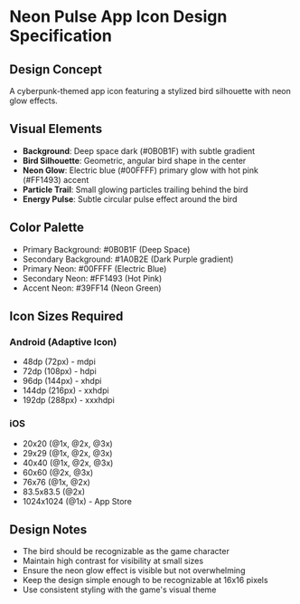 # Neon Pulse App Icon Design Specification

## Design Concept
A cyberpunk-themed app icon featuring a stylized bird silhouette with neon glow effects.

## Visual Elements
- **Background**: Deep space dark (#0B0B1F) with subtle gradient
- **Bird Silhouette**: Geometric, angular bird shape in the center
- **Neon Glow**: Electric blue (#00FFFF) primary glow with hot pink (#FF1493) accent
- **Particle Trail**: Small glowing particles trailing behind the bird
- **Energy Pulse**: Subtle circular pulse effect around the bird

## Color Palette
- Primary Background: #0B0B1F (Deep Space)
- Secondary Background: #1A0B2E (Dark Purple gradient)
- Primary Neon: #00FFFF (Electric Blue)
- Secondary Neon: #FF1493 (Hot Pink)
- Accent Neon: #39FF14 (Neon Green)

## Icon Sizes Required

### Android (Adaptive Icon)
- 48dp (72px) - mdpi
- 72dp (108px) - hdpi  
- 96dp (144px) - xhdpi
- 144dp (216px) - xxhdpi
- 192dp (288px) - xxxhdpi

### iOS
- 20x20 (@1x, @2x, @3x)
- 29x29 (@1x, @2x, @3x)
- 40x40 (@1x, @2x, @3x)
- 60x60 (@2x, @3x)
- 76x76 (@1x, @2x)
- 83.5x83.5 (@2x)
- 1024x1024 (@1x) - App Store

## Design Notes
- The bird should be recognizable as the game character
- Maintain high contrast for visibility at small sizes
- Ensure the neon glow effect is visible but not overwhelming
- Keep the design simple enough to be recognizable at 16x16 pixels
- Use consistent styling with the game's visual theme